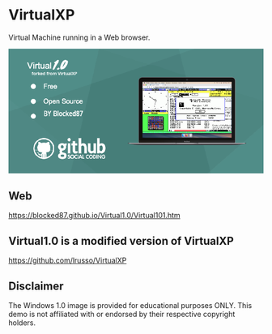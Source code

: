 # VirtualXP

Virtual Machine running in a Web browser.

![alt screenshot](https://raw.githubusercontent.com/blocked87/Virtual1.0/main/Virtual101.png)

## Web

https://blocked87.github.io/Virtual1.0/Virtual101.htm

## Virtual1.0 is a modified version of VirtualXP

https://github.com/lrusso/VirtualXP

## Disclaimer

The Windows 1.0 image is provided for educational purposes ONLY. This demo is not affiliated with or endorsed by their respective copyright holders.
